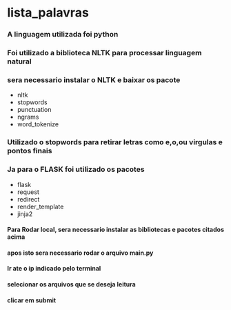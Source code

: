 # lista_palavras

### A linguagem utilizada foi python

### Foi utilizado a biblioteca NLTK para processar linguagem natural

### sera necessario instalar o NLTK e baixar os pacote 
- nltk
- stopwords
- punctuation
- ngrams
- word_tokenize
### Utilizado o stopwords para retirar letras como e,o,ou virgulas e pontos finais 

### Ja para o FLASK foi utilizado os pacotes
- flask
- request
- redirect
- render_template
- jinja2

#### Para Rodar local, sera necessario instalar as bibliotecas e pacotes citados acima
#### apos isto sera necessario rodar o arquivo main.py
#### Ir ate o ip indicado pelo terminal
#### selecionar os arquivos que se deseja leitura
#### clicar em submit

